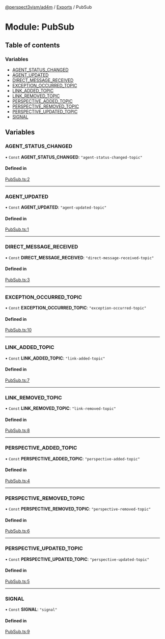 [@perspect3vism/ad4m](../README.md) / [Exports](../modules.md) / PubSub

# Module: PubSub

## Table of contents

### Variables

- [AGENT\_STATUS\_CHANGED](PubSub.md#agent_status_changed)
- [AGENT\_UPDATED](PubSub.md#agent_updated)
- [DIRECT\_MESSAGE\_RECEIVED](PubSub.md#direct_message_received)
- [EXCEPTION\_OCCURRED\_TOPIC](PubSub.md#exception_occurred_topic)
- [LINK\_ADDED\_TOPIC](PubSub.md#link_added_topic)
- [LINK\_REMOVED\_TOPIC](PubSub.md#link_removed_topic)
- [PERSPECTIVE\_ADDED\_TOPIC](PubSub.md#perspective_added_topic)
- [PERSPECTIVE\_REMOVED\_TOPIC](PubSub.md#perspective_removed_topic)
- [PERSPECTIVE\_UPDATED\_TOPIC](PubSub.md#perspective_updated_topic)
- [SIGNAL](PubSub.md#signal)

## Variables

### AGENT\_STATUS\_CHANGED

• `Const` **AGENT\_STATUS\_CHANGED**: ``"agent-status-changed-topic"``

#### Defined in

[PubSub.ts:2](https://github.com/perspect3vism/ad4m/blob/2628235/src/PubSub.ts#L2)

___

### AGENT\_UPDATED

• `Const` **AGENT\_UPDATED**: ``"agent-updated-topic"``

#### Defined in

[PubSub.ts:1](https://github.com/perspect3vism/ad4m/blob/2628235/src/PubSub.ts#L1)

___

### DIRECT\_MESSAGE\_RECEIVED

• `Const` **DIRECT\_MESSAGE\_RECEIVED**: ``"direct-message-received-topic"``

#### Defined in

[PubSub.ts:3](https://github.com/perspect3vism/ad4m/blob/2628235/src/PubSub.ts#L3)

___

### EXCEPTION\_OCCURRED\_TOPIC

• `Const` **EXCEPTION\_OCCURRED\_TOPIC**: ``"exception-occurred-topic"``

#### Defined in

[PubSub.ts:10](https://github.com/perspect3vism/ad4m/blob/2628235/src/PubSub.ts#L10)

___

### LINK\_ADDED\_TOPIC

• `Const` **LINK\_ADDED\_TOPIC**: ``"link-added-topic"``

#### Defined in

[PubSub.ts:7](https://github.com/perspect3vism/ad4m/blob/2628235/src/PubSub.ts#L7)

___

### LINK\_REMOVED\_TOPIC

• `Const` **LINK\_REMOVED\_TOPIC**: ``"link-removed-topic"``

#### Defined in

[PubSub.ts:8](https://github.com/perspect3vism/ad4m/blob/2628235/src/PubSub.ts#L8)

___

### PERSPECTIVE\_ADDED\_TOPIC

• `Const` **PERSPECTIVE\_ADDED\_TOPIC**: ``"perspective-added-topic"``

#### Defined in

[PubSub.ts:4](https://github.com/perspect3vism/ad4m/blob/2628235/src/PubSub.ts#L4)

___

### PERSPECTIVE\_REMOVED\_TOPIC

• `Const` **PERSPECTIVE\_REMOVED\_TOPIC**: ``"perspective-removed-topic"``

#### Defined in

[PubSub.ts:6](https://github.com/perspect3vism/ad4m/blob/2628235/src/PubSub.ts#L6)

___

### PERSPECTIVE\_UPDATED\_TOPIC

• `Const` **PERSPECTIVE\_UPDATED\_TOPIC**: ``"perspective-updated-topic"``

#### Defined in

[PubSub.ts:5](https://github.com/perspect3vism/ad4m/blob/2628235/src/PubSub.ts#L5)

___

### SIGNAL

• `Const` **SIGNAL**: ``"signal"``

#### Defined in

[PubSub.ts:9](https://github.com/perspect3vism/ad4m/blob/2628235/src/PubSub.ts#L9)
